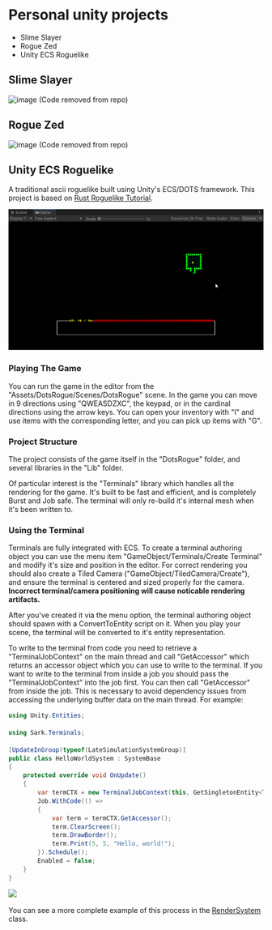 # Personal unity projects

* Slime Slayer
* Rogue Zed
* Unity ECS Roguelike

## Slime Slayer

![image](https://user-images.githubusercontent.com/1570026/126908357-919611a6-fb5c-4a9d-af22-5f21c1023159.png)
(Code removed from repo)

## Rogue Zed

![image](https://user-images.githubusercontent.com/1570026/126908366-a6ef58cb-8c1b-47be-98c0-539847631c4e.png)
(Code removed from repo)

## Unity ECS Roguelike
A traditional ascii roguelike built using Unity's ECS/DOTS framework. This project is based on [Rust Roguelike Tutorial](https://bfnightly.bracketproductions.com/rustbook/).

![](https://github.com/Zedronar/unity-projects/blob/ecf573bd64d8ebca5030896413aff3f84d989bd4/dots-roguelike/Images/game.gif)

### Playing The Game
You can run the game in the editor from the "Assets/DotsRogue/Scenes/DotsRogue" scene. In the game you can move in 9 directions using "QWEASDZXC", the keypad, or in the cardinal directions using the arrow keys. You can open your inventory with "I" and use items with the corresponding letter, and you can pick up items with "G".

### Project Structure
The project consists of the game itself in the "DotsRogue" folder, and several libraries in the "Lib" folder.

Of particular interest is the "Terminals" library which handles all the rendering for the game. It's built to be fast and efficient, and is completely Burst and Job safe. The terminal will only re-build it's internal mesh when it's been written to.

### Using the Terminal
Terminals are fully integrated with ECS. To create a terminal authoring object you can use the menu item "GameObject/Terminals/Create Terminal" and modify it's size and position in the editor. For correct rendering you should also create a Tiled Camera ("GameObject/TiledCamera/Create"), and ensure the terminal is centered and sized properly for the camera. **Incorrect terminal/camera positioning will cause noticable rendering artifacts.** 

After you've created it via the menu option, the terminal authoring object should spawn with a ConvertToEntity script on it. When you play your scene, the terminal will be converted to it's entity representation.

To write to the terminal from code you need to retrieve a "TerminalJobContext" on the main thread and call "GetAccessor" which returns an accessor object which you can use to write to the terminal. If you want to write to the terminal from inside a job you should pass the "TerminalJobContext" into the job first. You can then call "GetAccessor" from inside the job. This is necessary to avoid dependency issues from accessing the underlying buffer data on the main thread. For example:

``` csharp
using Unity.Entities;

using Sark.Terminals;

[UpdateInGroup(typeof(LateSimulationSystemGroup)]
public class HelloWorldSystem : SystemBase
{
    protected override void OnUpdate()
    {
        var termCTX = new TerminalJobContext(this, GetSingletonEntity<Terminal>());
        Job.WithCode(() =>
        {
            var term = termCTX.GetAccessor();
            term.ClearScreen();
            term.DrawBorder();
            term.Print(5, 5, "Hello, world!");
        }).Schedule();
        Enabled = false;
    }
}
```

![](Images/helloworld.png)

You can see a more complete example of this process in the [RenderSystem](Assets/DotsRogue/Rendering/Rendering.cs) class.
